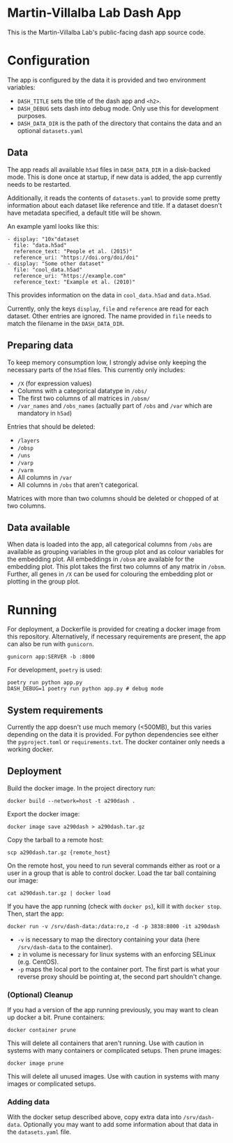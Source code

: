 # Martin-Villalba Lab Dash App

This is the Martin-Villalba Lab's public-facing dash app source code.

# Configuration

The app is configured by the data it is provided and two environment variables:

- `DASH_TITLE` sets the title of the dash app and `<h2>`.
- `DASH_DEBUG` sets dash into debug mode. Only use this for development purposes.
- `DASH_DATA_DIR` is the path of the directory that contains the data and an optional `datasets.yaml`

## Data

The app reads all available `h5ad` files in `DASH_DATA_DIR` in a disk-backed mode.
This is done once at startup, if new data is added, the app currently needs to be restarted.

Additionally, it reads the contents of `datasets.yaml` to provide some pretty information about each dataset like reference and title.
If a dataset doesn't have metadata specified, a default title will be shown.

An example yaml looks like this:

```
- display: "10x"dataset
  file: "data.h5ad"
  reference_text: "People et al. (2015)"
  reference_uri: "https://doi.org/doi/doi"
- display: "Some other dataset"
  file: "cool_data.h5ad"
  reference_uri: "https://example.com"
  reference_text: "Example et al. (2010)"
```

This provides information on the data in `cool_data.h5ad` and `data.h5ad`.

Currently, only the keys `display`, `file` and `reference` are read for each dataset.
Other entries are ignored.
The name provided in `file` needs to match the filename in the `DASH_DATA_DIR`.

## Preparing data

To keep memory consumption low, I strongly advise only keeping the necessary parts of the `h5ad` files.
This currently only includes:

- `/X` (for expression values)
- Columns with a categorical datatype in `/obs/`
- The first two columns of all matrices in `/obsm/`
- `/var_names` and `/obs_names` (actually part of `/obs` and `/var` which are mandatory in `h5ad`)

Entries that should be deleted:

- `/layers`
- `/obsp`
- `/uns`
- `/varp`
- `/varm`
- All columns in `/var`
- All columns in `/obs` that aren't categorical.

Matrices with more than two columns should be deleted or chopped of at two columns.

## Data available

When data is loaded into the app, all categorical columns from `/obs` are available as grouping variables in the group plot and as colour variables for the embedding plot.
All embeddings in `/obsm` are available for the embedding plot. This plot takes the first two columns of any matrix in `/obsm`.
Further, all genes in `/X` can be used for colouring the embedding plot or plotting in the group plot.

# Running


For deployment, a Dockerfile is provided for creating a docker image from this repository.
Alternatively, if necessary requirements are present, the app can also be run with `gunicorn`.

```
gunicorn app:SERVER -b :8000
```

For development, `poetry` is used:

```
poetry run python app.py
DASH_DEBUG=1 poetry run python app.py # debug mode
```

## System requirements

Currently the app doesn't use much memory (<500MB), but this varies depending on the data it is provided.
For python dependencies see either the `pyproject.toml` or `requirements.txt`.
The docker container only needs a working docker.

## Deployment

Build the docker image. In the project directory run:

```
docker build --network=host -t a290dash .
```

Export the docker image:

```
docker image save a290dash > a290dash.tar.gz
```

Copy the tarball to a remote host:

```
scp a290dash.tar.gz {remote_host}
```

On the remote host, you need to run several commands either as root or a user in a group that is able to control docker.
Load the tar ball containing our image:

```
cat a290dash.tar.gz | docker load
```

If you have the app running (check with `docker ps`), kill it with `docker stop`.
Then, start the app:

```
docker run -v /srv/dash-data:/data:ro,z -d -p 3838:8000 -it a290dash
```
- `-v` is necessary to map the directory containing your data (here `/srv/dash-data` to the container).
- `z` in volume is necessary for linux systems with an enforcing SELinux (e.g. CentOS).
- `-p` maps the local port to the container port. The first part is what your reverse proxy should be pointing at, the second part shouldn't change.

### (Optional) Cleanup

If you had a version of the app running previously, you may want to clean up docker a bit.
Prune containers:

```
docker container prune
```

This will delete all containers that aren't running. Use with caution in systems with many containers or complicated setups.
Then prune images:

```
docker image prune
```

This will delete all unused images. Use with caution in systems with many images or complicated setups.

### Adding data

With the docker setup described above, copy extra data into `/srv/dash-data`.
Optionally you may want to add some information about that data in the `datasets.yaml` file.
